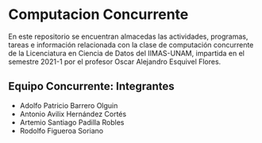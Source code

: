 # Computacion Concurrente

En este repositorio se encuentran almacedas las actividades, programas, tareas e información relacionada con la clase de computación concurrente de la Licenciatura en Ciencia de Datos del IIMAS-UNAM, impartida en el semestre 2021-1 por el profesor Oscar Alejandro Esquivel Flores.

## Equipo Concurrente: Integrantes

* Adolfo Patricio Barrero Olguin
* Antonio Avilix Hernández Cortés
* Artemio Santiago Padilla Robles 
* Rodolfo Figueroa Soriano
